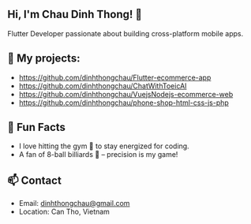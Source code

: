 ## Hi, I'm Chau Dinh Thong! 👋  
Flutter Developer passionate about building cross-platform mobile apps.
## 🌱 My  projects:
- https://github.com/dinhthongchau/Flutter-ecommerce-app
- https://github.com/dinhthongchau/ChatWithToeicAI
- https://github.com/dinhthongchau/VuejsNodejs-ecommerce-web
- https://github.com/dinhthongchau/phone-shop-html-css-js-php

## 🎯 Fun Facts  
- I love hitting the gym 💪 to stay energized for coding.  
- A fan of 8-ball billiards 🎱 – precision is my game!

## 📫 Contact  
- Email: dinhthongchau@gmail.com
- Location: Can Tho, Vietnam
<!--
**dinhthongchau/dinhthongchau** is a ✨ _special_ ✨ repository because its `README.md` (this file) appears on your GitHub profile.

Here are some ideas to get you started:

- 🔭 I’m currently working on ...
- 🌱 I’m currently learning ...
- 👯 I’m looking to collaborate on ...
- 🤔 I’m looking for help with ...
- 💬 Ask me about ...
- 📫 How to reach me: ...
- 😄 Pronouns: ...
- ⚡ Fun fact: ...
-->
